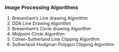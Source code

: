 ### Image Processing Algorithms

1. Bresenham’s Line drawing Algorithm
2. DDA Line Drawing Algorithm
3. Bresenham’s Circle drawing Algorithm
4. Midpoint Circle Algorithm
5. Cohen-Sutherland Line Clipping Algorithm
6. Sutherland-Hodgman Polygon Clipping Algorithm